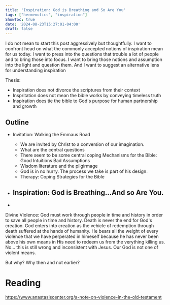 ```yaml
---
title: 'Inspiration: God is Breathing and So Are You'
tags: ["hermenutics", "inspiration"]
ShowToc: true
date: '2024-08-23T15:27:01-04:00'
draft: false
---
```










I do not mean to start this post aggressively but thoughtfully. I want to confront head on what the commonly accepted notions of inspiration mean for us today. I want to press into the questions that trouble a lot of people and to bring those into focus. I want to bring those notions and assumption into the light and question them. And I want to suggest an alternative lens for understanding inspiration 


Thesis: 
- Inspiration does not divorce the scriptures from their context
- Inspritation does not mean the bible works by conveying timeless truth
- Inspiration does tie the bible to God's purpose for human partnership and growth

## Outline

- Invitation: Walking the Emmaus Road
    - We are invited by Christ to a conversion of our imagination.
    - What are the central questions
    - There seem to be some central coping Mechanisms for the Bible: Good Intuitions Bad Assumptions
    - Wisdom literature and the pilgirmage
    - God is in no hurry. The process we take is part of his design.
    - Therapy: Coping Strategies for the Bible

- Inspiration: God is Breathing...And so Are You.
    - 

- 

Divine Violence: God must work through people in time and history in order to save all people in time and history. 
Death is never the end for God's creation. God enters into creation as the vehicle of redemption through death suffered at the hands of humanity. He bears all the weight of every violence that we have perperated in himeself because he has never been above his own means in His need to redeem us from the verything killing us. No... this is still wrong and inconsistent with Jesus. Our God is not one of violent means.

But why? Why then and not earlier?

# Reading
https://www.anastasiscenter.org/a-note-on-violence-in-the-old-testament












